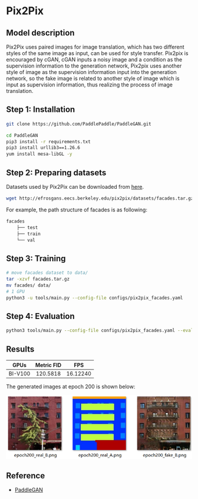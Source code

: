 # Pix2Pix
## Model description
Pix2Pix uses paired images for image translation, which has two different styles of the same image as input, can be used for style transfer. Pix2pix is encouraged by cGAN, cGAN inputs a noisy image and a condition as the supervision information to the generation network, Pix2pix uses another style of image as the supervision information input into the generation network, so the fake image is related to another style of image which is input as supervision information, thus realizing the process of image translation.

## Step 1: Installation
```bash
git clone https://github.com/PaddlePaddle/PaddleGAN.git
```

```bash
cd PaddleGAN
pip3 install -r requirements.txt
pip3 install urllib3==1.26.6
yum install mesa-libGL -y
```

## Step 2: Preparing datasets

Datasets used by Pix2Pix can be downloaded from [here](http://efrosgans.eecs.berkeley.edu/pix2pix/datasets/).

```bash
wget http://efrosgans.eecs.berkeley.edu/pix2pix/datasets/facades.tar.gz --no-check-certificate
```

For example, the path structure of facades is as following:

```bash
facades
    ├── test
    ├── train
    └── val
```

## Step 3: Training

```bash
# move facades dataset to data/ 
tar -xzvf facades.tar.gz
mv facades/ data/
# 1 GPU
python3 -u tools/main.py --config-file configs/pix2pix_facades.yaml
```

## Step 4: Evaluation

```bash
python3 tools/main.py --config-file configs/pix2pix_facades.yaml --evaluate-only --load ${PATH_OF_WEIGHT}
```

## Results
|GPUs|Metric FID|FPS|
|:---:|:---:|:---:|
|BI-V100|120.5818|16.12240|

The generated images at epoch 200 is shown below:

<img src = 'results.png'>


## Reference
- [PaddleGAN](https://github.com/PaddlePaddle/PaddleGAN) 
